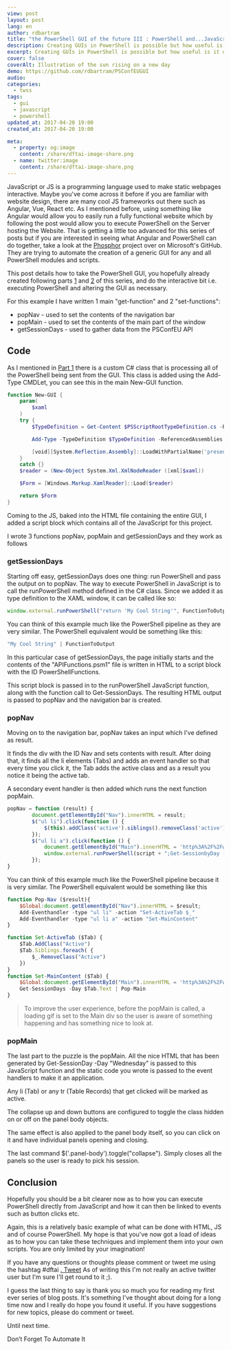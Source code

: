 ```yaml
---
view: post
layout: post
lang: en
author: rdbartram
title: "the PowerShell GUI of the future III : PowerShell and...JavaScript...."
description: Creating GUIs in PowerShell is possible but how useful is it day to day
excerpt: Creating GUIs in PowerShell is possible but how useful is it day to day
cover: false
coverAlt: Illustration of the sun rising on a new day
demo: https://github.com/rdbartram/PSConfEUGUI
audio:
categories:
  - twss
tags:
  - gui
  - javascript
  - powershell
updated_at: 2017-04-20 19:00
created_at: 2017-04-20 19:00

meta:
  - property: og:image
    content: /share/dftai-image-share.png
  - name: twitter:image
    content: /share/dftai-image-share.png
---
```


JavaScript or JS is a programming language used to make static webpages interactive. Maybe you've come across it before if you are familiar with website design, there are many cool JS frameworks out there such as Angular, Vue, React etc. As I mentioned before, using something like Angular would allow you to easily run a fully functional website which by following the post would allow you to execute PowerShell on the Server hosting the Website. That is getting a little too advanced for this series of posts but if you are interested in seeing what Angular and PowerShell can do together, take a look at the [Phosphor](https://github.com/PowerShell/Phosphor) project over on Microsoft's GitHub. They are trying to automate the creation of a generic GUI for any and all PowerShell modules and scripts.

This post details how to take the PowerShell GUI, you hopefully already created following parts [1](ps-gui-future-1) and [2](ps-gui-future-2) of this series, and do the interactive bit i.e. executing PowerShell and altering the GUI as necessary.

For this example I have written 1 main "get-function" and 2 "set-functions":

*   popNav - used to set the contents of the navigation bar
*   popMain - used to set the contents of the main part of the window
*   getSessionDays - used to gather data from the PSConfEU API

## Code

As I mentioned in [Part 1](ps-gui-future-1) there is a custom C# class that is processing all of the PowerShell being sent from the GUI. This class is added using the Add-Type CMDLet, you can see this in the main New-GUI function.

```powershell
function New-GUI {
    param(
        $xaml
    )
    try {
        $TypeDefinition = Get-Content $PSScriptRootTypeDefinition.cs -Raw

        Add-Type -TypeDefinition $TypeDefinition -ReferencedAssemblies @("System.Management.Automation", "Microsoft.CSharp", "System.Web.Extensions")

        [void][System.Reflection.Assembly]::LoadWithPartialName('presentationframework')
    }
    catch {}
    $reader = (New-Object System.Xml.XmlNodeReader ([xml]$xaml))

    $Form = [Windows.Markup.XamlReader]::Load($reader)

    return $Form
}
```

Coming to the JS, baked into the HTML file containing the entire GUI, I added a script block which contains all of the JavaScript for this project.

I wrote 3 functions popNav, popMain and getSessionDays and they work as follows

### getSessionDays

Starting off easy, getSessionDays does one thing: run PowerShell and pass the output on to popNav. The way to execute PowerShell in JavaScript is to call the runPowerShell method defined in the C# class. Since we added it as type definition to the XAML window, it can be called like so:

```javascript
window.external.runPowerShell("return 'My Cool String'", FunctionToOutput)
```

You can think of this example much like the PowerShell pipeline as they are very similar. The PowerShell equivalent would be something like this:

```javascript
"My Cool String" | FunctionToOutput
```

In this particular case of getSessionDays, the page initially starts and the contents of the "APIFunctions.psm1" file is written in HTML to a script block with the ID PowerShellFunctions.

This script block is passed in to the runPowerShell JavaScript function, along with the function call to Get-SessionDays. The resulting HTML output is passed to popNav and the navigation bar is created.

### popNav

Moving on to the navigation bar, popNav takes an input which I've defined as result.

It finds the div with the ID Nav and sets contents with result. After doing that, it finds all the li elements (Tabs) and adds an event handler so that every time you click it, the Tab adds the active class and as a result you notice it being the active tab.

A secondary event handler is then added which runs the next function popMain.

```javascript
popNav = function (result) {
        document.getElementById("Nav").innerHTML = result;
        $("ul li").click(function () {
            $(this).addClass('active').siblings().removeClass('active');
        });
        $("ul li a").click(function () {
            document.getElementById("Main").innerHTML = 'http%3A%2F%2Fwww.girlsgotit.org%2Fimages%2Fajax-loader.gif'
            window.external.runPowerShell(script + ";Get-SessionbyDay -day " + $(this).text(), popMain);
        });
}
```

You can think of this example much like the PowerShell pipeline because it is very similar. The PowerShell equivalent would be something like this

```javascript
function Pop-Nav ($result){
    $Global:document.getElementById("Nav").innerHTML = $result;
    Add-Eventhandler -type "ul li" -action "Set-ActiveTab $_"
    Add-Eventhandler -type "ul li a" -action "Set-MainContent"
}

function Set-ActiveTab ($Tab) {
    $Tab.AddClass("Active")
    $Tab.Siblings.foreach( {
        $_.RemoveClass("Active")
    })
}
function Set-MainContent ($Tab) {
    $Global:document.getElementById("Main").innerHTML = 'http%3A%2F%2Fwww.girlsgotit.org%2Fimages%2Fajax-loader.gif'
    Get-SessionDays -Day $Tab.Text | Pop-Main
}
```

> <lazy-load tag="img" :data="{ src: 'https://media.giphy.com/media/3oEjI6SIIHBdRxXI40/giphy.gif', alt: 'spinning wheel', width:75, style:'float:left; margin: 0 15px 0 0' }" /> To improve the user experience, before the popMain is called, a loading gif is set to the Main div so the user is aware of something happening and has something nice to look at.

  ### popMain

  The last part to the puzzle is the popMain. All the nice HTML that has been generated by Get-SessionDay -Day "Wednesday" is passed to this JavaScript function and the static code you wrote is passed to the event handlers to make it an application.

  Any li (Tab) or any tr (Table Records) that get clicked will be marked as active.

  The collapse up and down buttons are configured to toggle the class hidden on or off on the panel body objects.

  The same effect is also applied to the panel body itself, so you can click on it and have individual panels opening and closing.

  The last command $('.panel-body').toggle("collapse"). Simply closes all the panels so the user is ready to pick his session.

## Conclusion

Hopefully you should be a bit clearer now as to how you can execute PowerShell directly from JavaScript and how it can then be linked to events such as button clicks etc.

Again, this is a relatively basic example of what can be done with HTML, JS and of course PowerShell. My hope is that you've now got a load of ideas as to how you can take these techniques and implement them into your own scripts. You are only limited by your imagination!

If you have any questions or thoughts please comment or tweet me using the hashtag #dftai [. Tweet](https://twitter.com/intent/tweet?text=#DFTAI) As of writing this I'm not really an active twitter user but I'm sure I'll get round to it ;).

I guess the last thing to say is thank you so much you for reading my first ever series of blog posts. It's something I've thought about doing for a long time now and I really do hope you found it useful. If you have suggestions for new topics, please do comment or tweet.

Until next time.

Don’t Forget To Automate It
